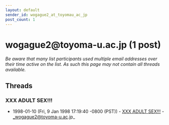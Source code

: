 ```yaml
---
layout: default
sender_id: wogague2_at_toyomau_ac_jp
post_count: 1
---
```


# wogague2<span>@</span>toyoma-u.ac.jp (1 post)

_Be aware that many list participants used multiple email addresses over their time active on the list. As such this page may not contain all threads available._

## Threads

### XXX ADULT SEX!!!
+ 1998-01-10 (Fri, 9 Jan 1998 17:19:40 -0800 (PST)) - [XXX ADULT SEX!!!](/archive/1998/01/e8c7dde5d8c1d4b67a0c5712c3f6c79f3deda9ee02aa5c57a6b07f5bc45c51fa) - _wogague2@toyoma-u.ac.jp_

